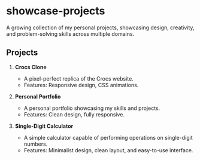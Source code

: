 # showcase-projects
A growing collection of my personal projects, showcasing design, creativity, and problem-solving skills across multiple domains.

## Projects
1. **Crocs Clone**
   - A pixel-perfect replica of the Crocs website.
   - Features: Responsive design, CSS animations.

2. **Personal Portfolio**
   - A personal portfolio showcasing my skills and projects.
   - Features: Clean design, fully responsive.

3. **Single-Digit Calculator**
   - A simple calculator capable of performing operations on single-digit numbers.
   - Features: Minimalist design, clean layout, and easy-to-use interface.
